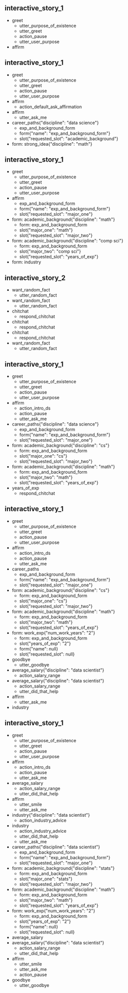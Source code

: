 
## interactive_story_1
* greet
    - utter_purpose_of_existence
    - utter_greet
    - action_pause
    - utter_user_purpose
* affirm

## interactive_story_1
* greet
    - utter_purpose_of_existence
    - utter_greet
    - action_pause
    - utter_user_purpose
* affirm
    - action_default_ask_affirmation
* affirm
    - utter_ask_me
* career_paths{"discipline": "data science"}
    - exp_and_background_form
    - form{"name": "exp_and_background_form"}
    - slot{"requested_slot": "academic_background"}
* form: strong_idea{"discipline": "math"}

## interactive_story_1
* greet
    - utter_purpose_of_existence
    - utter_greet
    - action_pause
    - utter_user_purpose
* affirm
    - exp_and_background_form
    - form{"name": "exp_and_background_form"}
    - slot{"requested_slot": "major_one"}
* form: academic_background{"discipline": "math"}
    - form: exp_and_background_form
    - slot{"major_one": "math"}
    - slot{"requested_slot": "major_two"}
* form: academic_background{"discipline": "comp sci"}
    - form: exp_and_background_form
    - slot{"major_two": "comp sci"}
    - slot{"requested_slot": "years_of_exp"}
* form: industry

## interactive_story_2
* want_random_fact
    - utter_random_fact
* want_random_fact
    - utter_random_fact
* chitchat
    - respond_chitchat
* chitchat
    - respond_chitchat
* chitchat
    - respond_chitchat
* want_random_fact
    - utter_random_fact

## interactive_story_1
* greet
    - utter_purpose_of_existence
    - utter_greet
    - action_pause
    - utter_user_purpose
* affirm
    - action_intro_ds
    - action_pause
    - utter_ask_me
* career_paths{"discipline": "data science"}
    - exp_and_background_form
    - form{"name": "exp_and_background_form"}
    - slot{"requested_slot": "major_one"}
* form: academic_background{"discipline": "cs"}
    - form: exp_and_background_form
    - slot{"major_one": "cs"}
    - slot{"requested_slot": "major_two"}
* form: academic_background{"discipline": "math"}
    - form: exp_and_background_form
    - slot{"major_two": "math"}
    - slot{"requested_slot": "years_of_exp"}
* years_of_exp
    - respond_chitchat

## interactive_story_1
* greet
    - utter_purpose_of_existence
    - utter_greet
    - action_pause
    - utter_user_purpose
* affirm
    - action_intro_ds
    - action_pause
    - utter_ask_me
* career_paths
    - exp_and_background_form
    - form{"name": "exp_and_background_form"}
    - slot{"requested_slot": "major_one"}
* form: academic_background{"discipline": "cs"}
    - form: exp_and_background_form
    - slot{"major_one": "cs"}
    - slot{"requested_slot": "major_two"}
* form: academic_background{"discipline": "math"}
    - form: exp_and_background_form
    - slot{"major_two": "math"}
    - slot{"requested_slot": "years_of_exp"}
* form: work_exp{"num_work_years": "2"}
    - form: exp_and_background_form
    - slot{"years_of_exp": "2"}
    - form{"name": null}
    - slot{"requested_slot": null}
* goodbye
    - utter_goodbye
* average_salary{"discipline": "data scientist"}
    - action_salary_range
* average_salary{"discipline": "data scientist"}
    - action_salary_range
    - utter_did_that_help
* affirm
    - utter_ask_me
* industry

## interactive_story_1
* greet
    - utter_purpose_of_existence
    - utter_greet
    - action_pause
    - utter_user_purpose
* affirm
    - action_intro_ds
    - action_pause
    - utter_ask_me
* average_salary
    - action_salary_range
    - utter_did_that_help
* affirm
    - utter_smile
    - utter_ask_me
* industry{"discipline": "data scientist"}
    - action_industry_advice
* industry
    - action_industry_advice
    - utter_did_that_help
    - utter_ask_me
* career_paths{"discipline": "data scientist"}
    - exp_and_background_form
    - form{"name": "exp_and_background_form"}
    - slot{"requested_slot": "major_one"}
* form: academic_background{"discipline": "stats"}
    - form: exp_and_background_form
    - slot{"major_one": "stats"}
    - slot{"requested_slot": "major_two"}
* form: academic_background{"discipline": "math"}
    - form: exp_and_background_form
    - slot{"major_two": "math"}
    - slot{"requested_slot": "years_of_exp"}
* form: work_exp{"num_work_years": "2"}
    - form: exp_and_background_form
    - slot{"years_of_exp": "2"}
    - form{"name": null}
    - slot{"requested_slot": null}
* average_salary
* average_salary{"discipline": "data scientist"}
    - action_salary_range
    - utter_did_that_help
* affirm
    - utter_smile
    - utter_ask_me
    - action_pause
* goodbye
    - utter_goodbye
